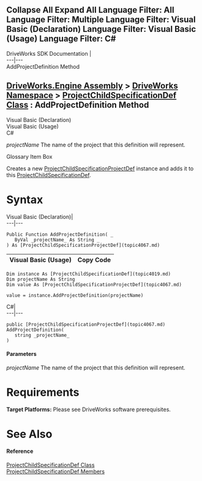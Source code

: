 Collapse All Expand All Language Filter: All  Language Filter: Multiple  Language Filter: Visual Basic (Declaration) Language Filter: Visual Basic (Usage) Language Filter: C#  
---  
DriveWorks SDK Documentation  |   
---|---  
AddProjectDefinition Method   
  
[DriveWorks.Engine Assembly](topic2156.md) > [DriveWorks Namespace](topic2159.md) > [ProjectChildSpecificationDef Class](topic4019.md) : AddProjectDefinition Method  
---  
  
Visual Basic (Declaration)    
Visual Basic (Usage)    
C# 

_projectName_
    The name of the project that this definition will represent.

Glossary Item Box

Creates a new [ProjectChildSpecificationProjectDef](topic4067.md) instance and adds it to this [ProjectChildSpecificationDef](topic4019.md). 

# Syntax

Visual Basic (Declaration)|   
---|---  
      
    
    Public Function AddProjectDefinition( _
       ByVal _projectName_ As String _
    ) As [ProjectChildSpecificationProjectDef](topic4067.md)  
  
Visual Basic (Usage)| Copy Code  
---|---  
      
    
    Dim instance As [ProjectChildSpecificationDef](topic4019.md)
    Dim projectName As String
    Dim value As [ProjectChildSpecificationProjectDef](topic4067.md)
     
    value = instance.AddProjectDefinition(projectName)  
  
C#|   
---|---  
      
    
    public [ProjectChildSpecificationProjectDef](topic4067.md) AddProjectDefinition( 
       string _projectName_
    )  
  
#### Parameters

 _projectName_
    The name of the project that this definition will represent.

# Requirements

**Target Platforms:** Please see DriveWorks software prerequisites.

# See Also

#### Reference

[ProjectChildSpecificationDef Class](topic4019.md)   
[ProjectChildSpecificationDef Members](topic4020.md)


